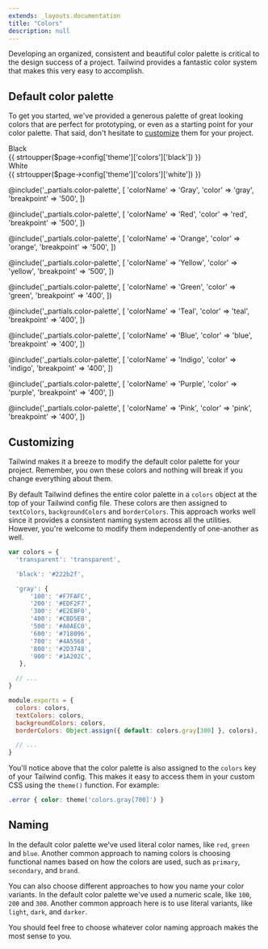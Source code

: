 ```yaml
---
extends: _layouts.documentation
title: "Colors"
description: null
---
```


Developing an organized, consistent and beautiful color palette is critical to the design success of a project. Tailwind provides a fantastic color system that makes this very easy to accomplish.

## Default color palette

To get you started, we've provided a generous palette of great looking colors that are perfect for prototyping, or even as a starting point for your color palette. That said, don't hesitate to [customize](#customizing) them for your project.

<div class="relative my-8 rounded overflow-hidden shadow-md">
<div class="text-white bg-black px-2 py-4 text-sm font-semibold leading-tight">
  <div class="mb-2">Black</div>
  <div class="font-normal text-xs opacity-75">{{ strtoupper($page->config['theme']['colors']['black']) }}</div>
</div>
<div class="text-black bg-white px-2 py-4 text-sm font-semibold leading-tight">
  <div class="mb-2">White</div>
  <div class="font-normal text-xs opacity-75">{{ strtoupper($page->config['theme']['colors']['white']) }}</div>
</div>
</div>

@include('_partials.color-palette', [
  'colorName' => 'Gray',
  'color' => 'gray',
  'breakpoint' => '500',
])

@include('_partials.color-palette', [
  'colorName' => 'Red',
  'color' => 'red',
  'breakpoint' => '500',
])

@include('_partials.color-palette', [
  'colorName' => 'Orange',
  'color' => 'orange',
  'breakpoint' => '500',
])

@include('_partials.color-palette', [
  'colorName' => 'Yellow',
  'color' => 'yellow',
  'breakpoint' => '500',
])

@include('_partials.color-palette', [
  'colorName' => 'Green',
  'color' => 'green',
  'breakpoint' => '400',
])

@include('_partials.color-palette', [
  'colorName' => 'Teal',
  'color' => 'teal',
  'breakpoint' => '400',
])

@include('_partials.color-palette', [
  'colorName' => 'Blue',
  'color' => 'blue',
  'breakpoint' => '400',
])

@include('_partials.color-palette', [
  'colorName' => 'Indigo',
  'color' => 'indigo',
  'breakpoint' => '400',
])

@include('_partials.color-palette', [
  'colorName' => 'Purple',
  'color' => 'purple',
  'breakpoint' => '400',
])

@include('_partials.color-palette', [
  'colorName' => 'Pink',
  'color' => 'pink',
  'breakpoint' => '400',
])

## Customizing

Tailwind makes it a breeze to modify the default color palette for your project. Remember, you own these colors and nothing will break if you change everything about them.

By default Tailwind defines the entire color palette in a `colors` object at the top of your Tailwind config file. These colors are then assigned to `textColors`, `backgroundColors` and `borderColors`. This approach works well since it provides a consistent naming system across all the utilities. However, you're welcome to modify them independently of one-another as well.

```js 
var colors = {
  'transparent': 'transparent',

  'black': '#222b2f',

  'gray': {
      '100': '#F7FAFC',
      '200': '#EDF2F7',
      '300': '#E2E8F0',
      '400': '#CBD5E0',
      '500': '#A0AEC0',
      '600': '#718096',
      '700': '#4A5568',
      '800': '#2D3748',
      '900': '#1A202C',
   },

  // ...
}

module.exports = {
  colors: colors,
  textColors: colors,
  backgroundColors: colors,
  borderColors: Object.assign({ default: colors.gray[300] }, colors),

  // ...
}
```

You'll notice above that the color palette is also assigned to the `colors` key of your Tailwind config. This makes it easy to access them in your custom CSS using the `theme()` function. For example:

```css
.error { color: theme('colors.gray[700]') }
```

## Naming

In the default color palette we've used literal color names, like `red`, `green` and `blue`. Another common approach to naming colors is choosing functional names based on how the colors are used, such as `primary`, `secondary`, and `brand`.

You can also choose different approaches to how you name your color variants. In the default color palette we've used a numeric scale, like `100`, `200` and `300`. Another common approach here is to use literal variants, like `light`, `dark`, and `darker`.

You should feel free to choose whatever color naming approach makes the most sense to you.
